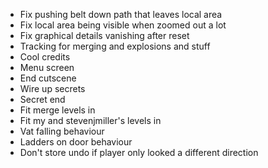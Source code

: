 - Fix pushing belt down path that leaves local area
- Fix local area being visible when zoomed out a lot
- Fix graphical details vanishing after reset
- Tracking for merging and explosions and stuff
- Cool credits
- Menu screen
- End cutscene
- Wire up secrets
- Secret end
- Fit merge levels in
- Fit my and stevenjmiller's levels in
- Vat falling behaviour
- Ladders on door behaviour
- Don't store undo if player only looked a different direction
